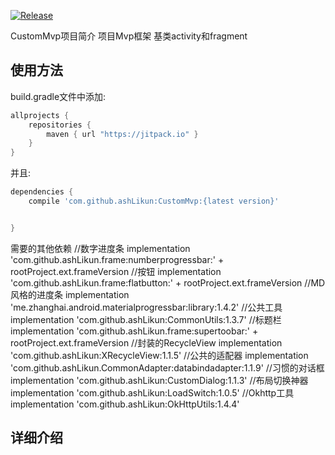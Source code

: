[![Release](https://jitpack.io/v/ashLikun/CustomMvp.svg)](https://jitpack.io/#ashLikun/CustomMvp)

CustomMvp项目简介
    项目Mvp框架
    基类activity和fragment
## 使用方法

build.gradle文件中添加:
```gradle
allprojects {
    repositories {
        maven { url "https://jitpack.io" }
    }
}
```
并且:

```gradle
dependencies {
    compile 'com.github.ashLikun:CustomMvp:{latest version}'


}
```
需要的其他依赖
 //数字进度条
    implementation 'com.github.ashLikun.frame:numberprogressbar:' + rootProject.ext.frameVersion
    //按钮
    implementation 'com.github.ashLikun.frame:flatbutton:' + rootProject.ext.frameVersion
    //MD风格的进度条
    implementation 'me.zhanghai.android.materialprogressbar:library:1.4.2'
    //公共工具
    implementation 'com.github.ashLikun:CommonUtils:1.3.7'
    //标题栏
    implementation 'com.github.ashLikun.frame:supertoobar:' + rootProject.ext.frameVersion
    //封装的RecycleView
    implementation 'com.github.ashLikun:XRecycleView:1.1.5'
    //公共的适配器
    implementation 'com.github.ashLikun.CommonAdapter:databindadapter:1.1.9'
    //习惯的对话框
    implementation 'com.github.ashLikun:CustomDialog:1.1.3'
    //布局切换神器
    implementation 'com.github.ashLikun:LoadSwitch:1.0.5'
    //Okhttp工具
    implementation 'com.github.ashLikun:OkHttpUtils:1.4.4'

## 详细介绍
